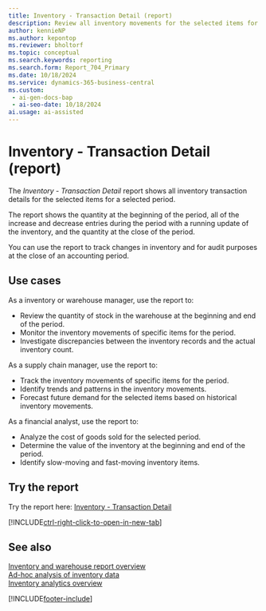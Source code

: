 ```yaml
---
title: Inventory - Transaction Detail (report)
description: Review all inventory movements for the selected items for a selected period. Allows auditing historical inventory movements e.g. sales, purchases and transfers of stock for a selected item to determine the basis of the current inventory quantity.
author: kennieNP
ms.author: kepontop
ms.reviewer: bholtorf
ms.topic: conceptual
ms.search.keywords: reporting
ms.search.form: Report_704_Primary
ms.date: 10/18/2024
ms.service: dynamics-365-business-central
ms.custom:
 - ai-gen-docs-bap
 - ai-seo-date: 10/18/2024
ai.usage: ai-assisted
---
```


# Inventory - Transaction Detail (report)

The *Inventory - Transaction Detail* report shows all inventory transaction details for the selected items for a selected period. 

The report shows the quantity at the beginning of the period, all of the increase and decrease entries during the period with a running update of the inventory, and the quantity at the close of the period. 

You can use the report to track changes in inventory and for audit purposes at the close of an accounting period.


## Use cases

<!-- 
Prompt

Below is a report in an ERP system. Provide 3-4 use cases for different personas working with inventory.
Format like this:    
  
As a <persona>, use the report to    
* use case 1  
* use case 2    

Do not capitalize the persona names. 

## Report name
Inventory - Transaction Detail

### What the report does
Provides all inventory transaction details for the selected items for a selected period. 

The report shows the quantity at the beginning of the period, all of the increase and decrease entries during the period with a running update of the inventory, and the quantity at the close of the period. 

The report can be used to track changes in inventory and for audit purposes at the close of an accounting period.

### Use cases
Review all inventory movements for the selected items for a selected period. Allows auditing historical inventory movements e.g. sales, purchases and transfers of stock for a selected item to determine the basis of the current inventory quantity.

Please include your data sources and URLs

-->

As a inventory or warehouse manager, use the report to:
* Review the quantity of stock in the warehouse at the beginning and end of the period.
* Monitor the inventory movements of specific items for the period.
* Investigate discrepancies between the inventory records and the actual inventory count.

As a supply chain manager, use the report to:
* Track the inventory movements of specific items for the period.
* Identify trends and patterns in the inventory movements.
* Forecast future demand for the selected items based on historical inventory movements.

As a financial analyst, use the report to:
* Analyze the cost of goods sold for the selected period.
* Determine the value of the inventory at the beginning and end of the period.
* Identify slow-moving and fast-moving inventory items.



## Try the report

Try the report here: [Inventory - Transaction Detail](https://businesscentral.dynamics.com?report=704)

[!INCLUDE[ctrl-right-click-to-open-in-new-tab](../includes/ctrl-right-click-to-open-in-new-tab.md)]


## See also

[Inventory and warehouse report overview](../reports/inventory-WMS-reports.md)   
[Ad-hoc analysis of inventory data](../ad-hoc-analysis-inventory.md)   
[Inventory analytics overview](../inventory-analytics-overview.md)  

[!INCLUDE[footer-include](../includes/footer-banner.md)]